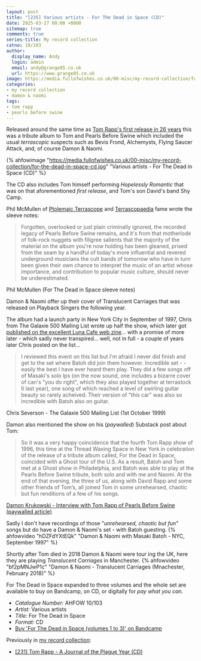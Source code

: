 ```yaml
---
layout: post
title: "[235] Various artists - For The Dead in Space (CD)"
date: 2025-03-27 00:00 +0000
sitemap: true
comments: true
series-title: My record collection
catno: 10/103
author:
  display_name: Andy
  login: admin
  email: andy@grange85.co.uk
  url: https://www.grange85.co.uk
image: https://media.fullofwishes.co.uk/00-misc/my-record-collection/for-the-dead-in-space-cd.jpg
categories:
- my record collection
- damon & naomi
tags:
- tom rapp
- pearls before swine
---
```

Released around the same time as [Tom Rapp's first release in 26 years](/2025/03/13/my-record-collection-tom-rapp-a-journal-of-the-plague-year/) this was a tribute album to Tom and Pearls Before Swine which included the usual _terrascopic_ suspects such as Bevis Frond, Alchemysts, Flying Saucer Attack, and, of course Damon & Naomi.

{% ahfowimage "https://media.fullofwishes.co.uk/00-misc/my-record-collection/for-the-dead-in-space-cd.jpg" "Various artists - For The Dead in Space (CD)" %}

The CD also includes Tom himself performing _Hopelessly Romantic_ that was on that aforementioned _first release_, and Tom's son David's band Shy Camp.

Phil McMullen of [Ptolemaic Terrascope](https://www.terrascope.co.uk/Archives/Archives.htm) and [Terrascopaedia](https://www.ptolemaic.org/terrascopaedia/) fame wrote the sleeve notes:
<blockquote>
Forgotten, overlooked or just plain criminally ignored, the recorded legacy of Pearls Before Swine remains, and it's from that motherlode of folk-rock nuggets with filigree salients that the majority of the material on the album you're now holding has been gleaned, prised from the seam by a handful of today's more influential and revered underground musicians the cult bands of tomorrow who have in turn been given their own chance to interpret the music of an artist whose importance, and contribution to popular music culture, should never be underestimated.
</blockquote>
<p class="caption">Phil McMullen (For The Dead in Space sleeve notes)</p>

Damon & Naomi offer up their cover of Translucent Carriages that was released on Playback Singers the following year. 

The album had a launch party in New York City in September of 1997, Chris from The Galaxie 500 Mailing List wrote up half the show, which later got [published on the excellent Luna Cafe web zine](http://www.lunakafe.com/moon11/usny11.php)... with a promise of more later - which sadly never transpired... well, not in full - a couple of years later Chris posted on the list...

<blockquote>
 I reviewed this event on this list but I'm afraid I never did
finish and get to the set where Batoh did join them however.  Incredible set
- - easily the best I have ever heard them play.  They did a few songs off of
Masaki's solo lps (on the now sound, one includes a bizarre cover of can's
"you do right", which they also played together at terrastock II last year),
one song of which reached a level of swirling guitar beauty so rarely
acheived.  Their version of "this car" was also so incredible with Batoh
also on guitar.
</blockquote>
<p class="caption">Chris Severson - The Galaxie 500 Mailing List (1st October 1999)</p>

Damon also mentioned the show on his (_paywalled_) Substack post about Tom:

<blockquote>
So it was a very happy coincidence that the fourth Tom Rapp show of 1996, this time at the Thread Waxing Space in New York in celebration of the release of a tribute album called, For the Dead in Space, coincided with a Ghost tour of the U.S. As a result, Batoh and Tom met at a Ghost show in Philadelphia, and Batoh was able to play at the Pearls Before Swine tribute, both solo and with me and Naomi. At the end of that evening, the three of us, along with David Rapp and some other friends of Tom’s, all joined Tom in some unrehearsed, chaotic but fun renditions of a few of his songs. 
</blockquote>
<p class="caption"><a href="https://dadadrummer.substack.com/p/interview-with-tom-rapp-of-pearls">Damon Krukowski - Interview with Tom Rapp of Pearls Before Swine (paywalled article)</a></p>

Sadly I don't have recordings of those "_unrehearsed, chaotic but fun_" songs but do have a Damon & Naomi's set - with Batoh guesting.
{% ahfowvideo "hDZFdYXtEQk" "Damon & Naomi with Masaki Batoh - NYC, September 1997" %}

Shortly after Tom died in 2018 Damon & Naomi were tour ing the UK, here they are playing _Translucent Carriages_ in Manchester.
{% ahfowvideo "bf2pMNJwP1c" "Damon & Naomi - Translucent Carriages (Mnachester, February 2018)" %}

For The Dead in Space expanded to three volumes and the whole set are available to buy on Bandcamp, on CD, or digitally for _pay what you can_.


 - *Catalogue Number:* AHFOW 10/103
 - *Artist:* Various artists
 - *Title:* For The Dead in Space
 - *Format:* CD
 - [Buy 'For The Dead in Space (volumes 1 to 3)' on Bandcamp](https://jeffreyalexander.bandcamp.com/album/for-the-dead-in-space)

Previously in [my record collection](/category/my-record-collection):
 - [\[231\] Tom Rapp - A Journal of the Plague Year (CD)](http://moonshot.local:4040/2025/03/13/my-record-collection-tom-rapp-a-journal-of-the-plague-year/)
